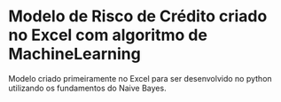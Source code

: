 # Modelo de Risco de Crédito criado no Excel com algoritmo de MachineLearning
Modelo criado primeiramente no Excel para ser desenvolvido no python utilizando os fundamentos do Naive Bayes.

